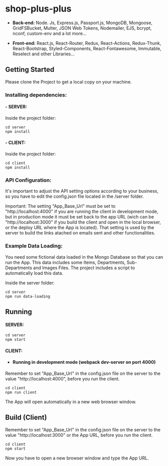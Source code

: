 # shop-plus-plus



- **Back-end:** Node. Js, Express.js, Passport.js, MongoDB, Mongoose, GridFSBucket, Multer, JSON Web Tokens, Nodemailer, EJS, bcrypt, nconf, custom-env and a lot more…

- **Front-end:** React.js, React-Router, Redux, React-Actions, Redux-Thunk, React-Bootstrap, Styled-Components, React-Fontawesome, Immutable, Reselect and other Libraries…

## Getting Started

Please clone the Project to get a local copy on your machine.

### Installing dependencies:

#### - **SERVER:**

Inside the project folder:

```
cd server
npm install
```

#### - **CLIENT:**

Inside the project folder:

```
cd client
npm install
```

### API Configuration:

It's important to adjust the API setting options according to your business, so you have to edit the config.json file located in the /server folder.

Important: The setting "App_Base_Url" must be set to "http://localhost:4000" if you are running the client in development mode, but in production mode it must be set back to the app URL (wich can be "http://localhost:3000" if you build the client and open in the local browser, or the deploy URL where the App is located). That setting is used by the server to build the links atached on emails sent and other functionalities.

### Example Data Loading:

You need some fictional data loaded in the Mongo Database so that you can run the App. This data includes some Items, Departments, Sub-Departments and Images Files. The project includes a script to automatically load this data.

Inside the server folder:

```
cd server
npm run data-loading
```

## Running

#### SERVER:

```
cd server
npm start
```

#### CLIENT:

- #### Running in development mode (webpack dev-server on port 4000)

Remember to set "App_Base_Url" in the config.json file on the server to the value "http://localhost:4000", before you run the client.

```
cd client
npm run client
```
The App will open automatically in a new web browser window.

## Build (Client)

Remember to set "App_Base_Url" in the config.json file on the server to the value "http://localhost:3000" or the App URL, before you run the client.

```
cd client
npm start
```
Now you have to open a new browser window and type the App URL.





#
